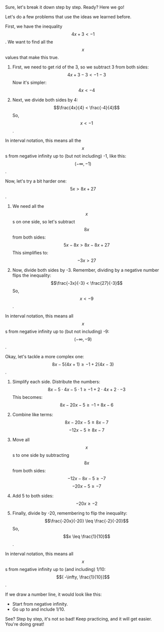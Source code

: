 Sure, let's break it down step by step. Ready? Here we go!

Let's do a few problems that use the ideas we learned before. 

First, we have the inequality $$4x + 3 < -1$$. We want to find all the $$x$$ values that make this true. 

1. First, we need to get rid of the 3, so we subtract 3 from both sides:
   $$4x + 3 - 3 < -1 - 3$$
   Now it's simpler: $$4x < -4$$

2. Next, we divide both sides by 4:
   $$\frac{4x}{4} < \frac{-4}{4}$$
   So, $$x < -1$$.

In interval notation, this means all the $$x$$s from negative infinity up to (but not including) -1, like this: $$( -\infty, -1)$$.

Now, let's try a bit harder one: $$5x > 8x + 27$$.

1. We need all the $$x$$s on one side, so let's subtract $$8x$$ from both sides:
   $$5x - 8x > 8x - 8x + 27$$
   This simplifies to:
   $$-3x > 27$$

2. Now, divide both sides by -3. Remember, dividing by a negative number flips the inequality:
   $$\frac{-3x}{-3} < \frac{27}{-3}$$
   So, $$x < -9$$.

In interval notation, this means all $$x$$s from negative infinity up to (but not including) -9: $$( -\infty, -9)$$.

Okay, let's tackle a more complex one: $$8x - 5(4x + 1) \geq -1 + 2(4x - 3)$$.

1. Simplify each side. Distribute the numbers:
   $$8x - 5 \cdot 4x - 5 \cdot 1 \geq -1 + 2 \cdot 4x + 2 \cdot -3$$
   This becomes:
   $$8x - 20x - 5 \geq -1 + 8x - 6$$

2. Combine like terms:
   $$8x - 20x - 5 \geq 8x - 7$$
   $$-12x - 5 \geq 8x - 7$$

3. Move all $$x$$s to one side by subtracting $$8x$$ from both sides:
   $$-12x - 8x - 5 \geq -7$$
   $$-20x - 5 \geq -7$$

4. Add 5 to both sides:
   $$-20x \geq -2$$

5. Finally, divide by -20, remembering to flip the inequality:
   $$\frac{-20x}{-20} \leq \frac{-2}{-20}$$
   So, $$x \leq \frac{1}{10}$$.

In interval notation, this means all $$x$$s from negative infinity up to (and including) 1/10: $$( -\infty, \frac{1}{10}]$$.

If we draw a number line, it would look like this:
- Start from negative infinity.
- Go up to and include 1/10.

See? Step by step, it's not so bad! Keep practicing, and it will get easier. You're doing great!